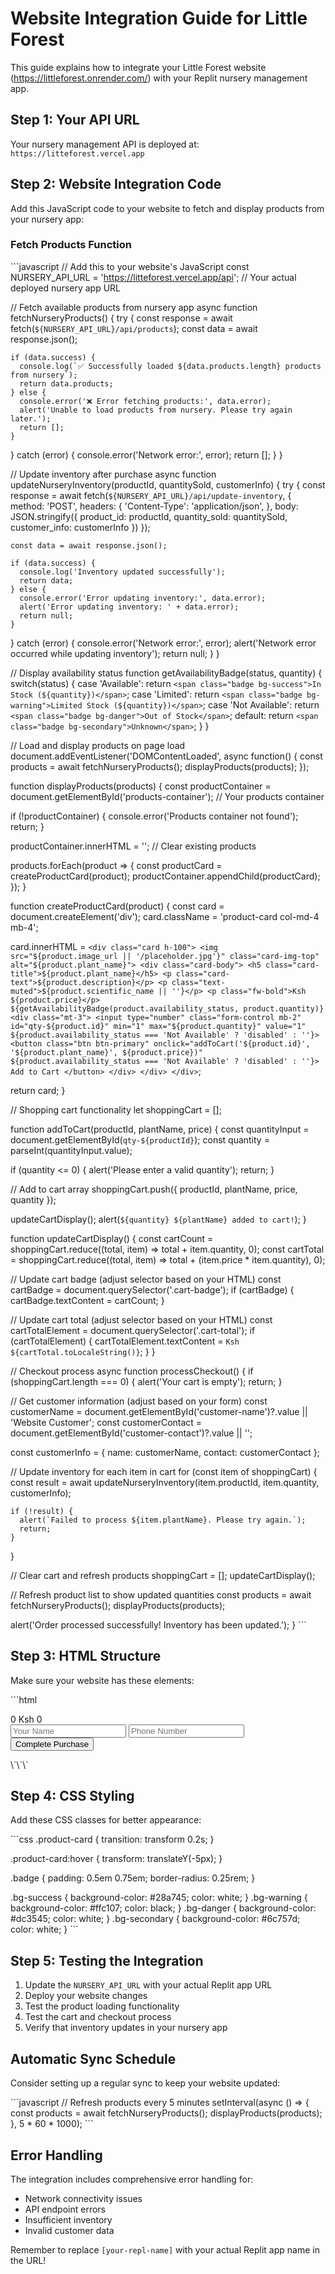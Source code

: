 # Website Integration Guide for Little Forest

This guide explains how to integrate your Little Forest website (https://littleforest.onrender.com/) with your Replit nursery management app.

## Step 1: Your API URL

Your nursery management API is deployed at: `https://litteforest.vercel.app`

## Step 2: Website Integration Code

Add this JavaScript code to your website to fetch and display products from your nursery app:

### Fetch Products Function
\`\`\`javascript
// Add this to your website's JavaScript
const NURSERY_API_URL = 'https://litteforest.vercel.app/api'; // Your actual deployed nursery app URL

// Fetch available products from nursery app
async function fetchNurseryProducts() {
  try {
    const response = await fetch(`${NURSERY_API_URL}/api/products`);
    const data = await response.json();
    
    if (data.success) {
      console.log(`✅ Successfully loaded ${data.products.length} products from nursery`);
      return data.products;
    } else {
      console.error('❌ Error fetching products:', data.error);
      alert('Unable to load products from nursery. Please try again later.');
      return [];
    }
  } catch (error) {
    console.error('Network error:', error);
    return [];
  }
}

// Update inventory after purchase
async function updateNurseryInventory(productId, quantitySold, customerInfo) {
  try {
    const response = await fetch(`${NURSERY_API_URL}/api/update-inventory`, {
      method: 'POST',
      headers: {
        'Content-Type': 'application/json',
      },
      body: JSON.stringify({
        product_id: productId,
        quantity_sold: quantitySold,
        customer_info: customerInfo
      })
    });
    
    const data = await response.json();
    
    if (data.success) {
      console.log('Inventory updated successfully');
      return data;
    } else {
      console.error('Error updating inventory:', data.error);
      alert('Error updating inventory: ' + data.error);
      return null;
    }
  } catch (error) {
    console.error('Network error:', error);
    alert('Network error occurred while updating inventory');
    return null;
  }
}

// Display availability status
function getAvailabilityBadge(status, quantity) {
  switch(status) {
    case 'Available':
      return `<span class="badge bg-success">In Stock (${quantity})</span>`;
    case 'Limited':
      return `<span class="badge bg-warning">Limited Stock (${quantity})</span>`;
    case 'Not Available':
      return `<span class="badge bg-danger">Out of Stock</span>`;
    default:
      return `<span class="badge bg-secondary">Unknown</span>`;
  }
}

// Load and display products on page load
document.addEventListener('DOMContentLoaded', async function() {
  const products = await fetchNurseryProducts();
  displayProducts(products);
});

function displayProducts(products) {
  const productContainer = document.getElementById('products-container'); // Your products container
  
  if (!productContainer) {
    console.error('Products container not found');
    return;
  }
  
  productContainer.innerHTML = ''; // Clear existing products
  
  products.forEach(product => {
    const productCard = createProductCard(product);
    productContainer.appendChild(productCard);
  });
}

function createProductCard(product) {
  const card = document.createElement('div');
  card.className = 'product-card col-md-4 mb-4';
  
  card.innerHTML = `
    <div class="card h-100">
      <img src="${product.image_url || '/placeholder.jpg'}" class="card-img-top" alt="${product.plant_name}">
      <div class="card-body">
        <h5 class="card-title">${product.plant_name}</h5>
        <p class="card-text">${product.description}</p>
        <p class="text-muted">${product.scientific_name || ''}</p>
        <p class="fw-bold">Ksh ${product.price}</p>
        ${getAvailabilityBadge(product.availability_status, product.quantity)}
        <div class="mt-3">
          <input type="number" class="form-control mb-2" id="qty-${product.id}" min="1" max="${product.quantity}" value="1" ${product.availability_status === 'Not Available' ? 'disabled' : ''}>
          <button class="btn btn-primary" onclick="addToCart('${product.id}', '${product.plant_name}', ${product.price})" ${product.availability_status === 'Not Available' ? 'disabled' : ''}>
            Add to Cart
          </button>
        </div>
      </div>
    </div>
  `;
  
  return card;
}

// Shopping cart functionality
let shoppingCart = [];

function addToCart(productId, plantName, price) {
  const quantityInput = document.getElementById(`qty-${productId}`);
  const quantity = parseInt(quantityInput.value);
  
  if (quantity <= 0) {
    alert('Please enter a valid quantity');
    return;
  }
  
  // Add to cart array
  shoppingCart.push({
    productId,
    plantName,
    price,
    quantity
  });
  
  updateCartDisplay();
  alert(`${quantity} ${plantName} added to cart!`);
}

function updateCartDisplay() {
  const cartCount = shoppingCart.reduce((total, item) => total + item.quantity, 0);
  const cartTotal = shoppingCart.reduce((total, item) => total + (item.price * item.quantity), 0);
  
  // Update cart badge (adjust selector based on your HTML)
  const cartBadge = document.querySelector('.cart-badge');
  if (cartBadge) {
    cartBadge.textContent = cartCount;
  }
  
  // Update cart total (adjust selector based on your HTML)
  const cartTotalElement = document.querySelector('.cart-total');
  if (cartTotalElement) {
    cartTotalElement.textContent = `Ksh ${cartTotal.toLocaleString()}`;
  }
}

// Checkout process
async function processCheckout() {
  if (shoppingCart.length === 0) {
    alert('Your cart is empty');
    return;
  }
  
  // Get customer information (adjust based on your form)
  const customerName = document.getElementById('customer-name')?.value || 'Website Customer';
  const customerContact = document.getElementById('customer-contact')?.value || '';
  
  const customerInfo = {
    name: customerName,
    contact: customerContact
  };
  
  // Update inventory for each item in cart
  for (const item of shoppingCart) {
    const result = await updateNurseryInventory(item.productId, item.quantity, customerInfo);
    
    if (!result) {
      alert(`Failed to process ${item.plantName}. Please try again.`);
      return;
    }
  }
  
  // Clear cart and refresh products
  shoppingCart = [];
  updateCartDisplay();
  
  // Refresh product list to show updated quantities
  const products = await fetchNurseryProducts();
  displayProducts(products);
  
  alert('Order processed successfully! Inventory has been updated.');
}
\`\`\`

## Step 3: HTML Structure

Make sure your website has these elements:

\`\`\`html
<!-- Products container -->
<div id="products-container" class="row">
  <!-- Products will be loaded here -->
</div>

<!-- Cart summary -->
<div class="cart-summary">
  <span class="cart-badge">0</span>
  <span class="cart-total">Ksh 0</span>
</div>

<!-- Customer form (optional) -->
<form id="customer-form">
  <input type="text" id="customer-name" placeholder="Your Name">
  <input type="tel" id="customer-contact" placeholder="Phone Number">
  <button type="button" onclick="processCheckout()">Complete Purchase</button>
</form>
\`\`\`

## Step 4: CSS Styling

Add these CSS classes for better appearance:

\`\`\`css
.product-card {
  transition: transform 0.2s;
}

.product-card:hover {
  transform: translateY(-5px);
}

.badge {
  padding: 0.5em 0.75em;
  border-radius: 0.25rem;
}

.bg-success { background-color: #28a745; color: white; }
.bg-warning { background-color: #ffc107; color: black; }
.bg-danger { background-color: #dc3545; color: white; }
.bg-secondary { background-color: #6c757d; color: white; }
\`\`\`

## Step 5: Testing the Integration

1. Update the `NURSERY_API_URL` with your actual Replit app URL
2. Deploy your website changes
3. Test the product loading functionality
4. Test the cart and checkout process
5. Verify that inventory updates in your nursery app

## Automatic Sync Schedule

Consider setting up a regular sync to keep your website updated:

\`\`\`javascript
// Refresh products every 5 minutes
setInterval(async () => {
  const products = await fetchNurseryProducts();
  displayProducts(products);
}, 5 * 60 * 1000);
\`\`\`

## Error Handling

The integration includes comprehensive error handling for:
- Network connectivity issues
- API endpoint errors
- Insufficient inventory
- Invalid customer data

Remember to replace `[your-repl-name]` with your actual Replit app name in the URL!
